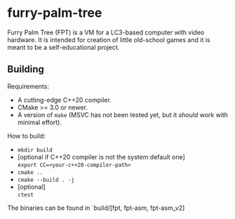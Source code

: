 # furry-palm-tree
Furry Palm Tree (FPT) is a VM for a LC3-based computer with video hardware. It is intended for creation of little old-school games and it is meant to be a self-educational project.

## Building

Requirements:
* A cutting-edge C++20 compiler.
* CMake >= 3.0 or newer.
* A version of `make` (MSVC has not been tested yet, but it *should* work with minimal effort).

How to build:

* `mkdir build`
* [optional if C++20 compiler is not the system default one]  
`export CC=<your-c++20-compiler-path>`
* `cmake ..`
* `cmake --build . -j`
* [optional]  
`ctest`

The binaries can be found in `build/[fpt, fpt-asm, fpt-asm_v2]
